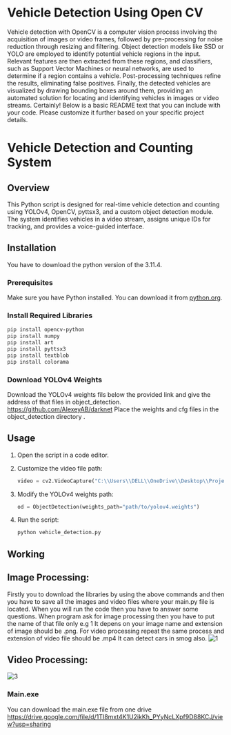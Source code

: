 # Vehicle Detection Using Open CV
 Vehicle detection with OpenCV is a computer vision process involving the acquisition of images or video frames, followed by pre-processing for noise reduction through resizing and filtering. Object detection models like SSD or YOLO are employed to identify potential vehicle regions in the input. Relevant features are then extracted from these regions, and classifiers, such as Support Vector Machines or neural networks, are used to determine if a region contains a vehicle. Post-processing techniques refine the results, eliminating false positives. Finally, the detected vehicles are visualized by drawing bounding boxes around them, providing an automated solution for locating and identifying vehicles in images or video streams.
Certainly! Below is a basic README text that you can include with your code. Please customize it further based on your specific project details.

# Vehicle Detection and Counting System

## Overview

This Python script is designed for real-time vehicle detection and counting using YOLOv4, OpenCV, pyttsx3, and a custom object detection module. The system identifies vehicles in a video stream, assigns unique IDs for tracking, and provides a voice-guided interface.

## Installation

You have to download the python version of the 3.11.4.

### Prerequisites

Make sure you have Python installed. You can download it from [python.org](https://www.python.org/downloads/).

### Install Required Libraries

```bash
pip install opencv-python
pip install numpy
pip install art
pip install pyttsx3
pip install textblob
pip install colorama
```

### Download YOLOv4 Weights

Download the YOLOv4 weights fils below the provided link and give the address of that files in object_detection.
https://github.com/AlexeyAB/darknet
Place the weights and cfg files in the object_detection directory .

## Usage

1. Open the script in a code editor.

2. Customize the video file path:

   ```python
   video = cv2.VideoCapture("C:\\Users\\DELL\\OneDrive\\Desktop\\Project\\Highway.mp4")
   ```

3. Modify the YOLOv4 weights path:

   ```python
   od = ObjectDetection(weights_path="path/to/yolov4.weights")
   ```

4. Run the script:

   ```bash
   python vehicle_detection.py
   ```

## Working

## Image Processing:

Firstly you to download the libraries by using the above commands and then you have to save all the images and video files where your main.py file is located. 
When you will run the code then you have to answer some questions. When program ask for image processing then you have to put the name of that file only e.g 1
It depens on your image name and extension of image should be .png. For video processing repeat the same process and extension of video file should be .mp4
It can detect cars in smog also.
![1](https://github.com/Awais-Asghar/Vehicle-Detection-and-Counting-System-Using-Open-CV/assets/136043829/4e577579-220f-4c5d-a764-463ab9779ffb)



## Video Processing:


![3](https://github.com/Awais-Asghar/Vehicle-Detection-and-Counting-System-Using-Open-CV/assets/136043829/f1a406c6-d371-4a94-bbdb-0c91c6d5aee9)


### Main.exe
You can download the main.exe file from one drive
  https://drive.google.com/file/d/1TI8mxt4K1U2ikKh_PYyNcLXpf9D88KCJ/view?usp=sharing
